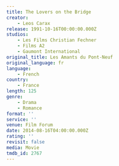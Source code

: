 ```yaml
---
title: The Lovers on the Bridge
creator:
    - Leos Carax
release: 1991-10-16T00:00:00.000Z
studios:
    - Les Films Christian Fechner
    - Films A2
    - Gaumont International
original_title: Les Amants du Pont-Neuf
original_language: fr
language:
    - French
country:
    - France
length: 125
genre:
    - Drama
    - Romance
format: ''
service: ''
venue: Film Forum
date: 2014-08-16T04:00:00.000Z
rating: ''
revisit: false
media: Movie
tmdb_id: 2767
---
```



